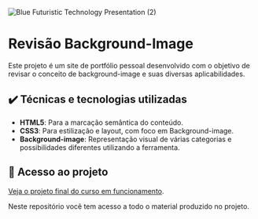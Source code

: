 


![Blue Futuristic Technology Presentation (2)](https://github.com/lshv04/backgroundimage/assets/169161949/772bd9d9-2973-41fd-9669-08e4225302e8)


# Revisão Background-Image

Este projeto é um site de portfólio pessoal desenvolvido com o objetivo de revisar o conceito de background-image e suas diversas aplicabilidades.    

## ✔️ Técnicas e tecnologias utilizadas
- **HTML5**: Para a marcação semântica do conteúdo.  
- **CSS3**: Para estilização e layout, com foco em Background-image.  
- **Background-image**: Representação visual de várias categorias e possibilidades diferentes utilizando a ferramenta.  

## 📁 Acesso ao projeto  

[Veja o projeto final do curso em funcionamento](https://lshv04.github.io/backgroundimage/).

Neste repositório você tem acesso a todo o material produzido no projeto.


